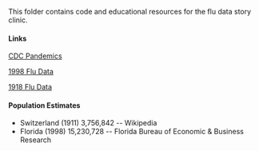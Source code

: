 
This folder contains code and educational resources for the flu data story clinic.

#### Links
[CDC Pandemics](https://www.cdc.gov/flu/pandemic-resources/basics/past-pandemics.html)

[1998 Flu Data](http://www.flhealthcharts.com/charts/DataViewer/DeathViewer/DeathViewer.aspx?indNumber=0125)

[1918 Flu Data](http://whitlockschluter.zoology.ubc.ca/data/chapter10)

#### Population Estimates
- Switzerland (1911) 3,756,842 -- Wikipedia
- Florida (1998) 15,230,728 -- Florida Bureau of Economic & Business Research

